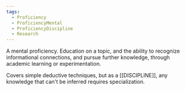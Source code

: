```yaml
---
tags:
  - Proficiency
  - ProficiencyMental
  - ProficiencyDiscipline
  - Research
---
```

A mental proficiency. Education on a topic, and the ability to recognize informational connections, and pursue further knowledge, through academic learning or experimentation.

Covers simple deductive techniques, but as a [[DISCIPLINE]], any knowledge that can't be inferred requires specialization.
